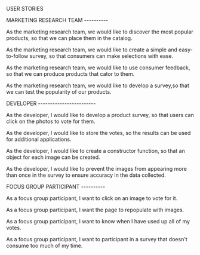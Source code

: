 USER STORIES

MARKETING RESEARCH TEAM ----------

As the marketing research team, we would like to discover the most popular products, so that we can place them in the catalog.

As the marketing research team, we would like to create a simple and easy-to-follow survey, so that consumers can make selections with ease.

As the marketing research team, we would like to use consumer feedback, so that we can produce products that cator to them.

As the marketing research team, we would like to develop a survey,so that we can test the popularity of our products.


DEVELOPER ------------------------

As the developer, I would like to develop a product survey, so that users can click on the photos to vote for them.

As the developer, I would like to store the votes, so the results can be used for additional applications.

As the developer, I would like to create a constructor function, so that an object for each image can be created.

As the developer, I would like to prevent the images from appearing more than once in the survey to ensure accuracy in the data collected. 


FOCUS GROUP PARTICIPANT ----------

As a focus group participant, I want to click on an image to vote for it.

As a focus group participant, I want the page to repopulate with images.

As a focus group participant, I want to know when I have used up all of my votes.

As a focus group participant, I want to participant in a survey that doesn't consume too much of my time. 

